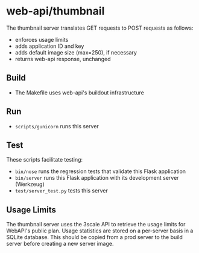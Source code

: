 # web-api/thumbnail

The thumbnail server translates GET requests to POST requests as follows:

* enforces usage limits
* adds application ID and key
* adds default image size (max=250), if necessary
* returns web-api response, unchanged

## Build

* The Makefile uses web-api's buildout infrastructure

## Run

* `scripts/gunicorn` runs this server

## Test

These scripts facilitate testing:

* `bin/nose` runs the regression tests that validate this Flask application
* `bin/server` runs this Flask application with its development server (Werkzeug)
* `test/server_test.py` tests this server

## Usage Limits

The thumbnail server uses the 3scale API to retrieve the usage limits for WebAPI's public plan. Usage statistics are stored on a per-server basis in a SQLite database. This should be copied from a prod server to the build server before creating a new server image.
